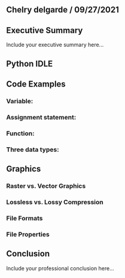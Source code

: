## Chelry delgarde / 09/27/2021

## Executive Summary 
Include your executive summary here...

## Python IDLE

## Code Examples
### Variable:
### Assignment statement:
### Function:
### Three data types:

## Graphics

### Raster vs. Vector Graphics
### Lossless vs. Lossy Compression
### File Formats
### File Properties

## Conclusion

Include your professional conclusion here...
